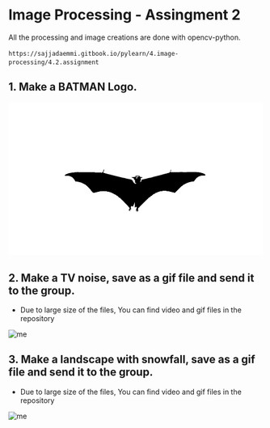 # Image Processing - Assingment 2

All the processing and image creations are done with opencv-python.

`https://sajjadaemmi.gitbook.io/pylearn/4.image-processing/4.2.assignment`

## 1. Make a BATMAN Logo.

![me](https://github.com/ArmanAghania/PyLearn/blob/main/Image%20Processing/Session%202/Assignment/bat_signal/bat_logo.jpg)

## 2. Make a TV noise, save as a gif file and send it to the group.

* Due to large size of the files, You can find video and gif files in the repository

![me](https://github.com/ArmanAghania/PyLearn/blob/main/Image%20Processing/Session%202/Assignment/tv_noise/tv_noise.gif)
  
## 3. Make a landscape with snowfall, save as a gif file and send it to the group.

* Due to large size of the files, You can find video and gif files in the repository

![me](https://github.com/ArmanAghania/PyLearn/blob/main/Image%20Processing/Session%202/Assignment/snowfall/snowfall.gif)
